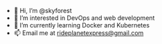 - 👋 Hi, I’m @skyforest
- 👀 I’m interested in DevOps and web development
- 🌱 I’m currently learning Docker and Kubernetes
- 📫 Email me at rideplanetexpress@gmail.com

<!---
skyforest/skyforest is a ✨ special ✨ repository because its `README.md` (this file) appears on your GitHub profile.
You can click the Preview link to take a look at your changes.
--->
